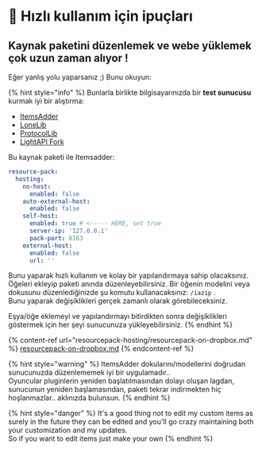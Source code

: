 # 🏁 Hızlı kullanım için ipuçları

## Kaynak paketini düzenlemek ve webe yüklemek çok uzun zaman alıyor !

Eğer yanlış yolu yaparsanız ;) Bunu okuyun:

{% hint style="info" %}
Bunlarla birlikte bilgisayarınızda bir **test sunucusu** kurmak iyi bir alıştırma:

* [ItemsAdder](https://www.spigotmc.org/resources/%E2%9C%85must-have%E2%9C%85-itemsadder%E2%9C%A8textures-3d-models-emojis-ores-blocks-wings-tails-hats-more.73355/)
* [LoneLib](https://www.spigotmc.org/resources/lonelibs.75974/)
* [ProtocolLib](https://www.spigotmc.org/resources/protocollib.1997/)
* [LightAPI Fork](https://www.spigotmc.org/resources/lightapi-fork.48247/)

Bu kaynak paketi ile Itemsadder:

```yaml
resource-pack:
  hosting:
    no-host:
      enabled: false
    auto-external-host:
      enabled: false
    self-host:
      enabled: true # <----- HERE, set true
      server-ip: '127.0.0.1'
      pack-port: 8163
    external-host:
      enabled: false
      url: ''
```

Bunu yaparak hızlı kullanım ve kolay bir yapılandırmaya sahip olacaksınız. Öğeleri ekleyip paketi anında düzenleyebilirsiniz.
Bir öğenin modelini veya dokusunu düzenlediğinizde şu komutu kullanacaksınız:  `/iazip` .\
Bunu yaparak değişiklikleri gerçek zamanlı olarak görebileceksiniz.

Eşya/öğe eklemeyi ve yapılandırmayı bitirdikten sonra değişiklikleri göstermek için her şeyi sunucunuza yükleyebilirsiniz.
{% endhint %}

{% content-ref url="resourcepack-hosting/resourcepack-on-dropbox.md" %}
[resourcepack-on-dropbox.md](resourcepack-hosting/resourcepack-on-dropbox.md)
{% endcontent-ref %}

{% hint style="warning" %}
ItemsAdder dokularını/modellerini doğrudan sunucunuzda düzenlememek iyi bir uygulamadır..\
Oyuncular pluginlerin yeniden başlatılmasından dolayı oluşan lagdan, sunucunun yeniden başlamasından, paketi tekrar indirmekten hiç hoşlanmazlar.. aklınızda bulunsun.
{% endhint %}

{% hint style="danger" %}
It's a good thing not to edit my custom items as surely in the future they can be edited and you'll go crazy maintaining both your customization and my updates.\
So if you want to edit items just make your own
{% endhint %}
